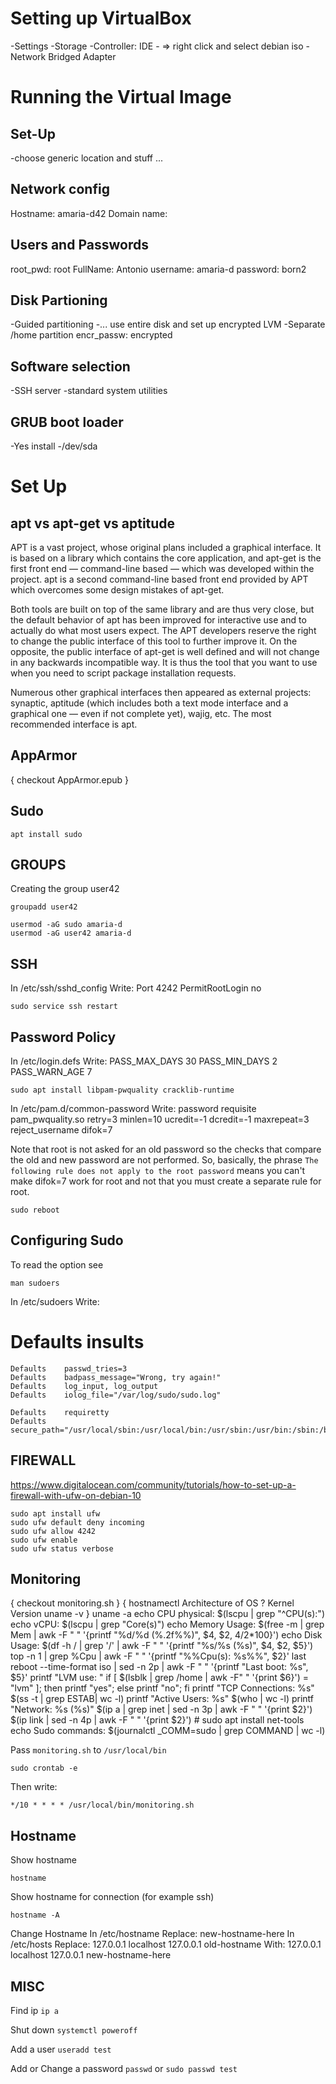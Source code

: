 # Setting up VirtualBox
-Settings
-Storage
	-Controller: IDE
	-<blue disk> => right click and select debian iso
-Network
	Bridged Adapter

# Running the Virtual Image
## Set-Up
-choose generic location and stuff ...

## Network config
Hostname: amaria-d42
Domain name: 

## Users and Passwords
root_pwd: root 
FullName: Antonio
username: amaria-d
password: born2

## Disk Partioning
-Guided partitioning
-... use entire disk and set up encrypted LVM
-Separate /home partition
encr_passw: encrypted

## Software selection
-SSH server
-standard system utilities

## GRUB boot loader
-Yes install
-/dev/sda


# Set Up
## apt vs apt-get vs aptitude
APT is a vast project, whose original plans included a graphical interface. It is based on a library which contains the core application, and apt-get is the first front end — command-line based — which was developed within the project. apt is a second command-line based front end provided by APT which overcomes some design mistakes of apt-get.

Both tools are built on top of the same library and are thus very close, but the default behavior of apt has been improved for interactive use and to actually do what most users expect. The APT developers reserve the right to change the public interface of this tool to further improve it. On the opposite, the public interface of apt-get is well defined and will not change in any backwards incompatible way. It is thus the tool that you want to use when you need to script package
installation requests.

Numerous other graphical interfaces then appeared as external projects: synaptic, aptitude (which includes both a text mode interface and a graphical one — even if not complete yet), wajig, etc. The most recommended interface is apt.

## AppArmor
{ checkout AppArmor.epub }

## Sudo
```console
apt install sudo
```

## GROUPS
Creating the group user42
```shell
groupadd user42
```
```console
usermod -aG sudo amaria-d
usermod -aG user42 amaria-d
```
## SSH
In /etc/ssh/sshd_config Write:
	Port 4242
	PermitRootLogin no
```console
sudo service ssh restart
```

## Password Policy
In /etc/login.defs Write:
	PASS_MAX_DAYS	30
	PASS_MIN_DAYS	2
	PASS_WARN_AGE	7
```shell
sudo apt install libpam-pwquality cracklib-runtime
```
In /etc/pam.d/common-password Write:
	password    requisite      pam_pwquality.so retry=3 minlen=10 ucredit=-1 dcredit=-1 maxrepeat=3 reject_username difok=7

Note that root is not asked for an old password so the checks that compare the old and new password are not performed. So, basically, the phrase `The following rule does not apply to the root password` means you can't make difok=7 work for root and not that you must create a separate rule for root.
```shell
sudo reboot
```

## Configuring Sudo
To read the option see
```
man sudoers
```
In /etc/sudoers Write:
#	Defaults	insults
	Defaults	passwd_tries=3
	Defaults	badpass_message="Wrong, try again!"
	Defaults	log_input, log_output
	Defaults	iolog_file="/var/log/sudo/sudo.log"

	Defaults	requiretty
	Defaults	secure_path="/usr/local/sbin:/usr/local/bin:/usr/sbin:/usr/bin:/sbin:/bin:/snap/bin"

## FIREWALL
https://www.digitalocean.com/community/tutorials/how-to-set-up-a-firewall-with-ufw-on-debian-10
```console
sudo apt install ufw
sudo ufw default deny incoming
sudo ufw allow 4242
sudo ufw enable
sudo ufw status verbose
```

## Monitoring
{ checkout monitoring.sh }
	{
		hostnamectl
		Architecture of OS
		?
		Kernel Version
		uname -v
	}	uname -a
	echo CPU physical: $(lscpu | grep "^CPU(s):")
	echo vCPU: $(lscpu | grep "Core(s)")
	echo Memory Usage: $(free -m | grep Mem | awk -F " " '{printf "%d/%d (%.2f%%)", $4, $2, $4/$2*100}')
	echo Disk Usage: $(df -h / | grep '/' | awk -F " " '{printf "%s/%s (%s)", $4, $2, $5}')
	top -n 1 | grep %Cpu | awk -F " " '{printf "%%Cpu(s): %s%%", $2}'
	last reboot --time-format iso | sed -n 2p | awk -F " " '{printf "Last boot: %s", $5}'
	printf "LVM use: "
	if [ $(lsblk | grep /home | awk -F" " '{print $6}') = "lvm" ]; then
		printf "yes";
	else
		printf "no";
	fi
	printf "TCP Connections: %s" $(ss -t | grep ESTAB| wc -l)
	printf "Active Users: %s" $(who | wc -l)
	printf "Network: %s (%s)" $(ip a | grep inet | sed -n 3p | awk -F " " '{print $2}') $(ip link | sed -n 4p | awk -F " " '{print $2}')
	\# sudo apt install net-tools
	echo Sudo commands: $(journalctl _COMM=sudo | grep COMMAND | wc -l)

Pass `monitoring.sh` to `/usr/local/bin`
```console
sudo crontab -e
```
Then write:
```text
*/10 * * * * /usr/local/bin/monitoring.sh
```

## Hostname
Show hostname
```console
hostname
```
Show hostname for connection (for example ssh)
```console
hostname -A
```

Change Hostname
In /etc/hostname Replace:
	new-hostname-here
In /etc/hosts Replace:
	127.0.0.1	localhost
	127.0.0.1	old-hostname
With:
	127.0.0.1	localhost
	127.0.0.1	new-hostname-here


## MISC
Find ip
```ip a```

Shut down
```systemctl poweroff```

Add a user
```useradd test```

Add or Change a password
```passwd```
or
```sudo passwd test```
